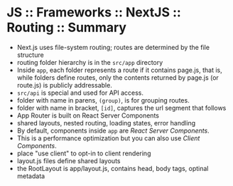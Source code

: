 # JS :: Frameworks :: NextJS :: Routing :: Summary

- Next.js uses file-system routing; routes are determined by the file structure
- routing folder hierarchy is in the `src/app` directory
- Inside `app`, each folder represents a route if it contains page.js, that is, while folders define routes, only the contents returned by page.js (or route.js) is publicly addressable.
- `src/api` is special and used for API access.
- folder with name in parens, `(group)`, is for grouping routes.
- folder with name in bracket, `[id]`, captures the url segment that follows
- App Router is built on React Server Components
- shared layouts, nested routing, loading states, error handling
- By default, components inside `app` are *React Server Components*.
- This is a performance optimization but you can also use *Client Components*.
- place "use client" to opt-in to client rendering
- layout.js files define shared layouts
- the RootLayout is app/layout.js, contains head, body tags, optinal metadata
